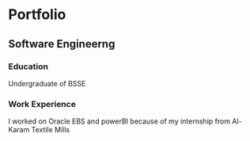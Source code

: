 # Portfolio
## Software Engineerng

### Education
Undergraduate of BSSE

### Work Experience
I worked on Oracle EBS and powerBI because of my internship from Al-Karam Textile Mills
